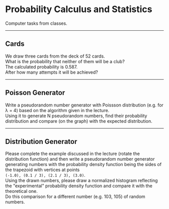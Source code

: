 # Probability Calculus and Statistics

Computer tasks from classes.

---

## Cards

We draw three cards from the deck of 52 cards. \
What is the probability that neither of them will be a club? \
The calculated probability is 0.587. \
After how many attempts it will be achieved?

---

## Poisson Generator

Write a pseudorandom number generator with Poissson distribution (e.g. for λ = 4) based on the algorithm given in the lecture. \
Using it to generate N pseudorandom numbers, find their probability distribution and compare (on the graph) with the expected distribution.

---

## Distribution Generator

Please complete the example discussed in the lecture (rotate the distribution function) and then write a pseudorandom number generator generating numbers with the probability density function being the sides of the trapezoid with vertices at points \
`(-1.0), (0.1 / 3), (2.1 / 3), (3.0)`. \
Using the drawn numbers, please draw a normalized histogram reflecting the "experimental" probability density function and compare it with the theoretical one. \
Do this comparison for a different number (e.g. 103, 105) of random numbers.
